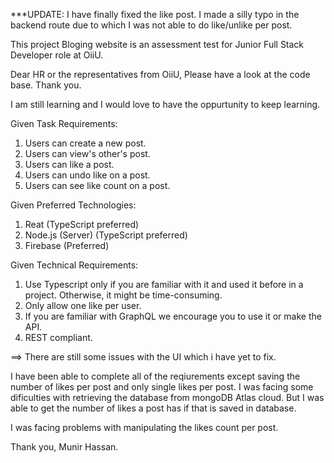 ***UPDATE: I have finally fixed the like post. I made a silly typo in the backend route due to which I was not able to do like/unlike per post. 

This project Bloging website is an assessment test for Junior Full Stack Developer role at OiiU.

Dear HR or the representatives from OiiU, Please have a look at the code base. Thank you.

I am still learning and I would love to have the oppurtunity to keep learning.  

Given Task Requirements:  
1) Users can create a new post.    
2) Users can view's other's post.  
3) Users can like a post.  
4) Users can undo like on a post.  
5) Users can see like count on a post.  

Given Preferred Technologies:  
1. Reat (TypeScript preferred)  
2. Node.js (Server) (TypeScript preferred)  
3. Firebase (Preferred)  

Given Technical Requirements:  
1. Use Typescript only if you are familiar with it and
used it before in a project. Otherwise, it might be
time-consuming.  
2. Only allow one like per user.  
3. If you are familiar with GraphQL we encourage you
to use it or make the API.  
4. REST compliant.  


==> There are still some issues with the UI which i have yet to fix.  

I have been able to complete all of the reqiurements except saving the number of likes per post
and only single likes per post. I was facing some dificulties with retrieving the database from 
mongoDB Atlas cloud. But I was able to get the number of likes a post has if that is saved in database.

I was facing problems with manipulating the likes count per post.



Thank you, Munir Hassan.